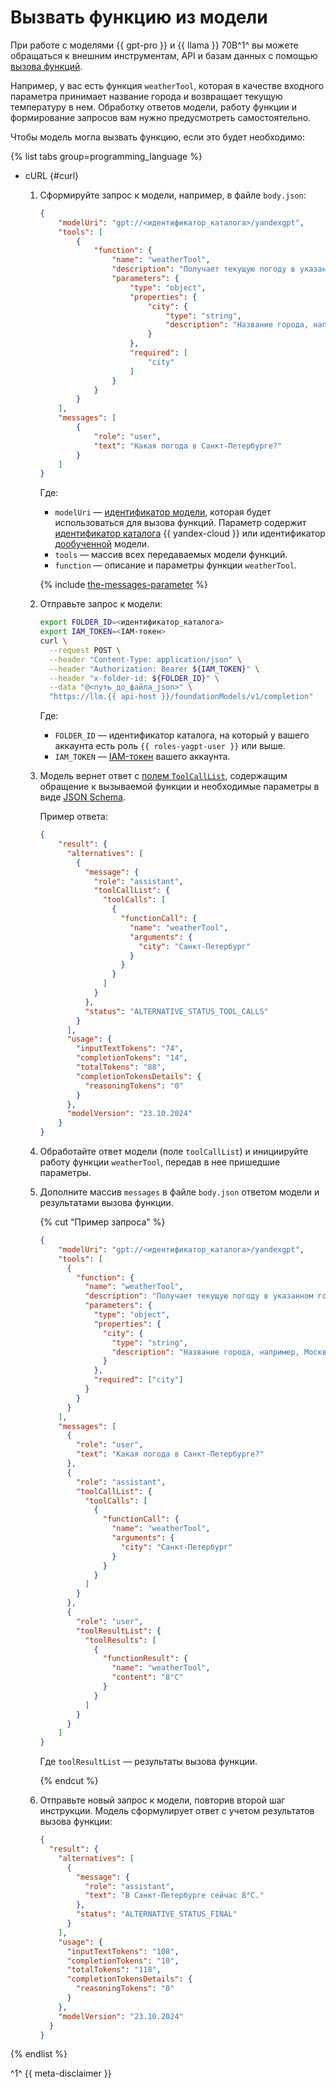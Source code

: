 # Вызвать функцию из модели

При работе с моделями {{ gpt-pro }} и {{ llama }} 70B^1^ вы можете обращаться к внешним инструментам, API и базам данных с помощью [вызова функций](../../concepts/generation/function-call.md). 

Например, у вас есть функция `weatherTool`, которая в качестве входного параметра принимает название города и возвращает текущую температуру в нем. Обработку ответов модели, работу функции и формирование запросов вам нужно предусмотреть самостоятельно.

Чтобы модель могла вызвать функцию, если это будет необходимо:

{% list tabs group=programming_language %}

- cURL {#curl}

  1. Сформируйте запрос к модели, например, в файле `body.json`:

     ```json
     {
         "modelUri": "gpt://<идентификатор_каталога>/yandexgpt",
         "tools": [
             {
                 "function": {
                     "name": "weatherTool",
                     "description": "Получает текущую погоду в указанном городе.",
                     "parameters": {
                         "type": "object",
                         "properties": {
                             "city": {
                                 "type": "string",
                                 "description": "Название города, например, Москва"
                             }
                         },
                         "required": [
                             "city"
                         ]
                     }
                 }
             }
         ],
         "messages": [
             {
                 "role": "user",
                 "text": "Какая погода в Санкт-Петербурге?"
             }
         ]
     }
     ```

     Где:

     * `modelUri` — [идентификатор модели](../../concepts/generation/models.md), которая будет использоваться для вызова функций. Параметр содержит [идентификатор каталога](../../../resource-manager/operations/folder/get-id.md) {{ yandex-cloud }} или идентификатор [дообученной](../../concepts/tuning/index.md) модели.
     * `tools` — массив всех передаваемых модели функций.
     * `function` — описание и параметры функции `weatherTool`.

     {% include [the-messages-parameter](../../../_includes/ai-studio/yandexgpt/the-messages-parameter.md) %}

  1. Отправьте запрос к модели:

      ```bash
      export FOLDER_ID=<идентификатор_каталога>
      export IAM_TOKEN=<IAM-токен>
      curl \
        --request POST \
        --header "Content-Type: application/json" \
        --header "Authorization: Bearer ${IAM_TOKEN}" \
        --header "x-folder-id: ${FOLDER_ID}" \
        --data "@<путь_до_файла_json>" \
        "https://llm.{{ api-host }}/foundationModels/v1/completion"
      ```

      Где:

      * `FOLDER_ID` — идентификатор каталога, на который у вашего аккаунта есть роль `{{ roles-yagpt-user }}` или выше.
      * `IAM_TOKEN` — [IAM-токен](../../../iam/operations/iam-token/create.md) вашего аккаунта.

  1. Модель вернет ответ с [полем `ToolCallList`](../../text-generation/api-ref/TextGeneration/completion.md#yandex.cloud.ai.foundation_models.v1.ToolCallList2), содержащим обращение к вызываемой функции и необходимые параметры в виде [JSON Schema](https://json-schema.org/).
  
     Пример ответа:

     ```json
     {
         "result": {
           "alternatives": [
             {
               "message": {
                 "role": "assistant",
                 "toolCallList": {
                   "toolCalls": [
                     {
                       "functionCall": {
                         "name": "weatherTool",
                         "arguments": {
                           "city": "Санкт-Петербург"
                         }
                       }
                     }
                   ]
                 }
               },
               "status": "ALTERNATIVE_STATUS_TOOL_CALLS"
             }
           ],
           "usage": {
             "inputTextTokens": "74",
             "completionTokens": "14",
             "totalTokens": "88",
             "completionTokensDetails": {
               "reasoningTokens": "0"
             }
           },
           "modelVersion": "23.10.2024"
         }
     }
     ```

  1. Обработайте ответ модели (поле `toolCallList`) и инициируйте работу функции `weatherTool`, передав в нее пришедшие параметры.

  1. Дополните массив `messages` в файле `body.json` ответом модели и результатами вызова функции.

     {% cut "Пример запроса" %}
  
     ```json
     {
         "modelUri": "gpt://<идентификатор_каталога>/yandexgpt",
         "tools": [
           {
             "function": {
               "name": "weatherTool",
               "description": "Получает текущую погоду в указанном городе.",
               "parameters": {
                 "type": "object",
                 "properties": {
                   "city": {
                     "type": "string",
                     "description": "Название города, например, Москва"
                   }
                 },
                 "required": ["city"]
               }
             }
           }
         ],
         "messages": [
           {
             "role": "user",
             "text": "Какая погода в Санкт-Петербурге?"
           },
           {
             "role": "assistant",
             "toolCallList": {
               "toolCalls": [
                 {
                   "functionCall": {
                     "name": "weatherTool",
                     "arguments": {
                       "city": "Санкт-Петербург"
                     }
                   }
                 }
               ]
             }
           },
           {
             "role": "user",
             "toolResultList": {
               "toolResults": [
                 {
                   "functionResult": {
                     "name": "weatherTool",
                     "content": "8°C"
                   }
                 }
               ]
             }
           }
         ]
     }
     ```

     Где `toolResultList` — результаты вызова функции.   
  
     {% endcut %}

  1. Отправьте новый запрос к модели, повторив второй шаг инструкции. Модель сформулирует ответ с учетом результатов вызова функции:

     ```json
     {
       "result": {
         "alternatives": [
           {
             "message": {
               "role": "assistant",
               "text": "В Санкт-Петербурге сейчас 8°C."
             },
             "status": "ALTERNATIVE_STATUS_FINAL"
           }
         ],
         "usage": {
           "inputTextTokens": "108",
           "completionTokens": "10",
           "totalTokens": "118",
           "completionTokensDetails": {
             "reasoningTokens": "0"
           }
         },
         "modelVersion": "23.10.2024"
       }
     }
     ```

{% endlist %}

^1^ {{ meta-disclaimer }}